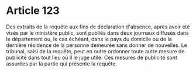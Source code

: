 # Article 123

Des extraits de la requête aux fins de déclaration d'absence, après avoir été visés par le ministère public, sont publiés dans deux journaux diffusés dans le département ou, le cas échéant, dans le pays du domicile ou de la dernière résidence de la personne demeurée sans donner de nouvelles.   Le tribunal, saisi de la requête, peut en outre ordonner toute autre mesure de publicité dans tout lieu où il le juge utile.   Ces mesures de publicité sont assurées par la partie qui présente la requête.